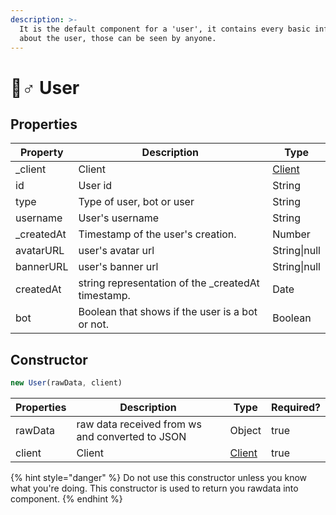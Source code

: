 ```yaml
---
description: >-
  It is the default component for a 'user', it contains every basic information
  about the user, those can be seen by anyone.
---
```


# 🙇♂ User

## Properties

| Property    | Description                                         | Type                                         |
| ----------- | --------------------------------------------------- | -------------------------------------------- |
| \_client    | Client                                              | [Client](../../v.0.1.6/components/client.md) |
| id          | User id                                             | String                                       |
| type        | Type of user, bot or user                           | String                                       |
| username    | User's username                                     | String                                       |
| \_createdAt | Timestamp of the user's creation.                   | Number                                       |
| avatarURL   | user's avatar url                                   | String\|null                                 |
| bannerURL   | user's banner url                                   | String\|null                                 |
| createdAt   | string representation of the \_createdAt timestamp. | Date                                         |
| bot         | Boolean that shows if the user is a bot or not.     | Boolean                                      |

## Constructor

```javascript
new User(rawData, client)
```

| Properties | Description                                     | Type                                         | Required? |
| ---------- | ----------------------------------------------- | -------------------------------------------- | --------- |
| rawData    | raw data received from ws and converted to JSON | Object                                       | true      |
| client     | Client                                          | [Client](../../v.0.1.6/components/client.md) | true      |

{% hint style="danger" %}
Do not use this constructor unless you know what you're doing. This constructor is used to return you rawdata into component.
{% endhint %}
